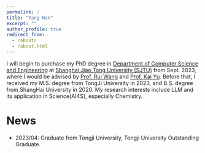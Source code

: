 ```yaml
---
permalink: /
title: "Yang Han"
excerpt: ""
author_profile: true
redirect_from: 
  - /about/
  - /about.html
---
```


I will begin to purchase my PhD degree in [Department of Computer Science and Engineering](https://www.cs.sjtu.edu.cn/) at [Shanghai Jiao Tong University (SJTU)](https://en.sjtu.edu.cn/) from Sept. 2023, where I would be advised by [Prof. Rui Wang](https://wangruinlp.github.io/) and [Prof. Kai Yu](https://scholar.google.hk/citations?hl=zh-CN&user=APssqUMAAAAJ&view_op=list_works&sortby=pubdate). Before that, I received my M.S. degree from TongJi University in 2023, and B.S. degree from ShangHai University in 2020.
My research interests include LLM and its application in Science(AI4S), especially Chemistry.

News
======
* 2023/04: Graduate from Tongji University, Tongji University Outstanding Graduate.
  
